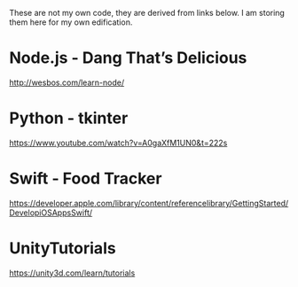 These are not my own code, they are derived from links below. I am storing them here for my own edification.

# Node.js - Dang That’s Delicious
http://wesbos.com/learn-node/

# Python - tkinter
https://www.youtube.com/watch?v=A0gaXfM1UN0&t=222s

# Swift - Food Tracker
https://developer.apple.com/library/content/referencelibrary/GettingStarted/DevelopiOSAppsSwift/

# UnityTutorials
https://unity3d.com/learn/tutorials

